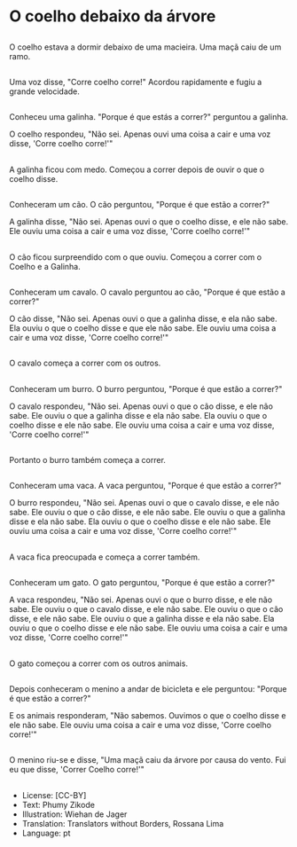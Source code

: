 # O coelho debaixo da árvore

##
O coelho estava a dormir debaixo de uma macieira. Uma maçã caiu de um ramo.

##
Uma voz disse, "Corre coelho corre!" Acordou rapidamente e fugiu a grande velocidade.

##
Conheceu uma galinha. "Porque é que estás a correr?" perguntou a galinha.

O coelho respondeu, "Não sei. Apenas ouvi uma coisa a cair e uma voz disse, 'Corre coelho corre!'"

##
A galinha ficou com medo. Começou a correr depois de ouvir o que o coelho disse.

##
Conheceram um cão. O cão perguntou, "Porque é que estão a correr?"

A galinha disse, "Não sei. Apenas ouvi o que o coelho disse, e ele não sabe. Ele ouviu uma coisa a cair e uma voz disse, 'Corre coelho corre!'"

##
O cão ficou surpreendido com o que ouviu. Começou a correr com o Coelho e a Galinha.

##
Conheceram um cavalo. O cavalo perguntou ao cão, "Porque é que estão a correr?"

O cão disse, "Não sei. Apenas ouvi o que a galinha disse, e ela não sabe. Ela ouviu o que o coelho disse e que ele não sabe. Ele ouviu uma coisa a cair e uma voz disse, 'Corre coelho corre!'"

##
O cavalo começa a correr com os outros.

##
Conheceram um burro. O burro perguntou, "Porque é que estão a correr?"

O cavalo respondeu, "Não sei. Apenas ouvi o que o cão disse, e ele não sabe. Ele ouviu o que a galinha disse e ela não sabe. Ela ouviu o que o coelho disse e ele não sabe. Ele ouviu uma coisa a cair e uma voz disse, 'Corre coelho corre!'"

##
Portanto o burro também começa a correr.

##
Conheceram uma vaca. A vaca perguntou, "Porque é que estão a correr?"

O burro respondeu, "Não sei. Apenas ouvi o que o cavalo disse, e ele não sabe. Ele ouviu o que o cão disse, e ele não sabe. Ele ouviu o que a galinha disse e ela não sabe. Ela ouviu o que o coelho disse e ele não sabe. Ele ouviu uma coisa a cair e uma voz disse, 'Corre coelho corre!'"

##
A vaca fica preocupada e começa a correr também.

##
Conheceram um gato. O gato perguntou, "Porque é que estão a correr?"

A vaca respondeu, "Não sei. Apenas ouvi o que o burro disse, e ele não sabe. Ele ouviu o que o cavalo disse, e ele não sabe. Ele ouviu o que o cão disse, e ele não sabe. Ele ouviu o que a galinha disse e ela não sabe. Ela ouviu o que o coelho disse e ele não sabe. Ele ouviu uma coisa a cair e uma voz disse, 'Corre coelho corre!'"

##
O gato começou a correr com os outros animais.

##
Depois conheceram o menino a andar de bicicleta e ele perguntou: "Porque é que estão a correr?"

E os animais responderam, "Não sabemos. Ouvimos o que o coelho disse e ele não sabe. Ele ouviu uma coisa a cair e uma voz disse, 'Corre coelho corre!'"

##
O menino riu-se e disse, "Uma maçã caiu da árvore por causa do vento. Fui eu que disse, 'Correr Coelho corre!'"

##
* License: [CC-BY]
* Text: Phumy Zikode
* Illustration: Wiehan de Jager
* Translation: Translators without Borders, Rossana Lima
* Language: pt
